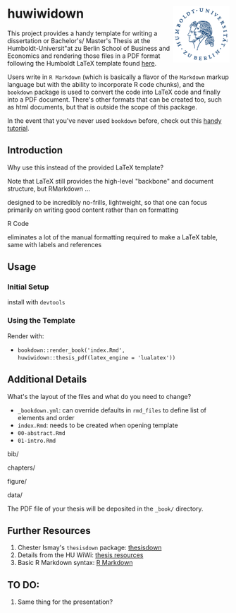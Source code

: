 # huwiwidown <img src="Hu_Logo_small.png" align="right" width="128px"/>

This project provides a handy template for writing a dissertation or Bachelor's/
Master's Thesis at the Humboldt-Universit\"at zu Berlin School of Business and
Economics and rendering those files in a PDF format following the Humboldt LaTeX
template found [here](https://www.wiwi.hu-berlin.de/de/professuren/vwl/oe/teaching/theses/latex-thesis-template/view).

Users write in `R Markdown` (which is basically a flavor of the `Markdown`
markup language but with the ability to incorporate R code chunks), and the
`bookdown` package is used to convert the code into LaTeX code and finally into
a PDF document. There's other formats that can be created too, such as html
documents, but that is outside the scope of this package.

In the event that you've never used `bookdown` before, check out this [handy
tutorial](https://bookdown.org/yihui/bookdown/).

## Introduction

Why use this instead of the provided LaTeX template?

Note that LaTeX still provides the high-level "backbone" and document structure,
but RMarkdown ...

designed to be incredibly no-frills, lightweight, so that one can focus primarily
on writing good content rather than on formatting

R Code

eliminates a lot of the manual formatting required to make a LaTeX table, same
with labels and references

## Usage

### Initial Setup

install with `devtools`

### Using the Template

Render with: 
- `bookdown::render_book('index.Rmd', huwiwidown::thesis_pdf(latex_engine = 'lualatex'))`


## Additional Details

What's the layout of the files and what do you need to change?

- `_bookdown.yml`: can override defaults in `rmd_files` to define list of
  elements and order
- `index.Rmd`: needs to be created when opening template
- `00-abstract.Rmd`
- `01-intro.Rmd`

bib/

chapters/

figure/

data/

The PDF file of your thesis will be deposited in the `_book/` directory.



## Further Resources

1. Chester Ismay's `thesisdown` package: [thesisdown](https://github.com/ismayc/thesisdown)
2. Details from the HU WiWi: [thesis resources](https://www.wiwi.hu-berlin.de/de/professuren/vwl/oe/teaching/theses)
3. Basic R Markdown syntax: [R Markdown](https://rmarkdown.rstudio.com/authoring_basics.html)

## TO DO:

1. Same thing for the presentation?